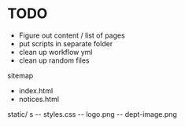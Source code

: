 # TODO


- Figure out content / list of pages
- put scripts in separate folder
- clean up workflow yml
- clean up random files




sitemap 

- index.html
- notices.html


static/ s
-- styles.css
-- logo.png
-- dept-image.png